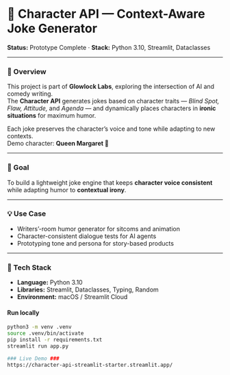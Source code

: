 # 🤖 Character API — Context-Aware Joke Generator

**Status:** Prototype Complete · **Stack:** Python 3.10, Streamlit, Dataclasses  

---

### 🧩 Overview  
This project is part of **Glowlock Labs**, exploring the intersection of AI and comedy writing.  
The **Character API** generates jokes based on character traits — *Blind Spot, Flaw, Attitude,* and *Agenda* — and dynamically places characters in **ironic situations** for maximum humor.  

Each joke preserves the character’s voice and tone while adapting to new contexts.  
Demo character: **Queen Margaret 👑**

---

### 🎯 Goal  
To build a lightweight joke engine that keeps **character voice consistent** while adapting humor to **contextual irony**.

---

### 💡 Use Case  
- Writers’-room humor generator for sitcoms and animation  
- Character-consistent dialogue tests for AI agents  
- Prototyping tone and persona for story-based products  

---

### 🔧 Tech Stack  
- **Language:** Python 3.10  
- **Libraries:** Streamlit, Dataclasses, Typing, Random  
- **Environment:** macOS / Streamlit Cloud  

#### Run locally
```bash
python3 -m venv .venv
source .venv/bin/activate
pip install -r requirements.txt
streamlit run app.py

### Live Demo ###
https://character-api-streamlit-starter.streamlit.app/

